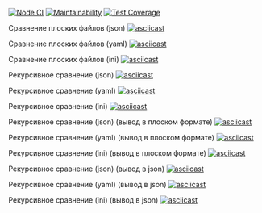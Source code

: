 [![Node CI](https://github.com/mishchenkoandrey/frontend-project-lvl2/workflows/Node%20CI/badge.svg)](https://github.com/mishchenkoandrey/frontend-project-lvl2/actions)
[![Maintainability](https://api.codeclimate.com/v1/badges/94793fa308783721be6f/maintainability)](https://codeclimate.com/github/mishchenkoandrey/frontend-project-lvl2/maintainability)
[![Test Coverage](https://api.codeclimate.com/v1/badges/94793fa308783721be6f/test_coverage)](https://codeclimate.com/github/mishchenkoandrey/frontend-project-lvl2/test_coverage)

Сравнение плоских файлов (json)
[![asciicast](https://asciinema.org/a/hWTE4iq4Zogc47BaJCOuYNxiP.svg)](https://asciinema.org/a/hWTE4iq4Zogc47BaJCOuYNxiP)

Сравнение плоских файлов (yaml)
[![asciicast](https://asciinema.org/a/4HXoFDNyKjmjnu8q3xcK3Vd1a.svg)](https://asciinema.org/a/4HXoFDNyKjmjnu8q3xcK3Vd1a)

Сравнение плоских файлов (ini)
[![asciicast](https://asciinema.org/a/FwEHY8xFxFKa1Xe2tAKA4d4hp.svg)](https://asciinema.org/a/FwEHY8xFxFKa1Xe2tAKA4d4hp)

Рекурсивное сравнение (json)
[![asciicast](https://asciinema.org/a/mltmVVIFCeTN5UUaHfYpLqmGx.svg)](https://asciinema.org/a/mltmVVIFCeTN5UUaHfYpLqmGx)

Рекурсивное сравнение (yaml)
[![asciicast](https://asciinema.org/a/agglLicODvGyFpRj5yo0Kk9VX.svg)](https://asciinema.org/a/agglLicODvGyFpRj5yo0Kk9VX)

Рекурсивное сравнение (ini)
[![asciicast](https://asciinema.org/a/Z21MbLIdaYtp80vcgkJF5lJlP.svg)](https://asciinema.org/a/Z21MbLIdaYtp80vcgkJF5lJlP)

Рекурсивное сравнение (json) (вывод в плоском формате)
[![asciicast](https://asciinema.org/a/w4Hq9jyuYKihjJeonwKChG5rY.svg)](https://asciinema.org/a/w4Hq9jyuYKihjJeonwKChG5rY)

Рекурсивное сравнение (yaml) (вывод в плоском формате)
[![asciicast](https://asciinema.org/a/w4Hq9jyuYKihjJeonwKChG5rY.svg)](https://asciinema.org/a/w4Hq9jyuYKihjJeonwKChG5rY)

Рекурсивное сравнение (ini) (вывод в плоском формате)
[![asciicast](https://asciinema.org/a/mnBbZPMnN1RFYXqTO6EkLgTG6.svg)](https://asciinema.org/a/mnBbZPMnN1RFYXqTO6EkLgTG6)

Рекурсивное сравнение (json) (вывод в json)
[![asciicast](https://asciinema.org/a/jAjsLi90EIPo7IsTvYA7zP6cV.svg)](https://asciinema.org/a/jAjsLi90EIPo7IsTvYA7zP6cV)

Рекурсивное сравнение (yaml) (вывод в json)
[![asciicast](https://asciinema.org/a/8s66RmPChZvnpZG4PqDfrgQvW.svg)](https://asciinema.org/a/8s66RmPChZvnpZG4PqDfrgQvW)

Рекурсивное сравнение (ini) (вывод в json)
[![asciicast](https://asciinema.org/a/CZGuRCiMf8Z9GhcTQevioLPNi.svg)](https://asciinema.org/a/CZGuRCiMf8Z9GhcTQevioLPNi)